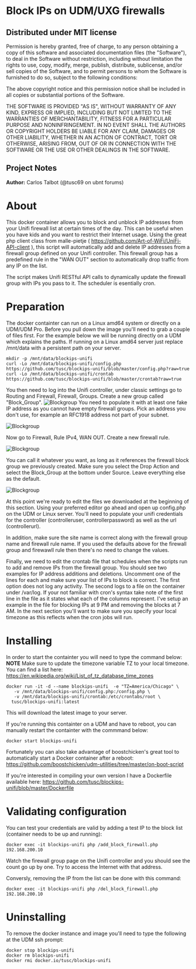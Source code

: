 # Block IPs on UDM/UXG firewalls

## Distributed under MIT license

Permission is hereby granted, free of charge, to any person obtaining a copy of this software and associated documentation files (the "Software"), to deal in the Software without restriction, including without limitation the rights to use, copy, modify, merge, publish, distribute, sublicense, and/or sell copies of the Software, and to permit persons to whom the Software is furnished to do so, subject to the following conditions:

The above copyright notice and this permission notice shall be included in all copies or substantial portions of the Software.

THE SOFTWARE IS PROVIDED "AS IS", WITHOUT WARRANTY OF ANY KIND, EXPRESS OR IMPLIED, INCLUDING BUT NOT LIMITED TO THE WARRANTIES OF MERCHANTABILITY, FITNESS FOR A PARTICULAR PURPOSE AND NONINFRINGEMENT. IN NO EVENT SHALL THE AUTHORS OR COPYRIGHT HOLDERS BE LIABLE FOR ANY CLAIM, DAMAGES OR OTHER LIABILITY, WHETHER IN AN ACTION OF CONTRACT, TORT OR OTHERWISE, ARISING FROM, OUT OF OR IN CONNECTION WITH THE SOFTWARE OR THE USE OR OTHER DEALINGS IN THE SOFTWARE.

## Project Notes
**Author:** Carlos Talbot (@tusc69 on ubnt forums)

# About

This docker container allows you to block and unblock IP addresses from your Unifi firewall list at certain times of the day. This can be useful when you have kids and you want to restrict their Internet usage. Using the great php client class from malle-pietje ( https://github.com/Art-of-WiFi/UniFi-API-client ),
this script will automatically add and delete IP addresses from a firewall group defined on your Unifi controller. This firewall group has a predefined rule in the "WAN OUT" section to automatically
drop traffic from any IP on the list.

The script makes Unifi RESTful API calls to dynamically update the firewall group with IPs you pass to it. The scheduler is esentially cron.

# Preparation

The docker containter can run on a Linux amd64 system or directly on a UDM/UDM Pro. Before you pull down the image you'll need to grab a couple of files first. For the example
below we will be running directly on a UDM which explains the paths. If running on a Linux amd64 server just replace /mnt/data with a persistent path on your server.

```
mkdir -p /mnt/data/blockips-unifi
curl -Lo /mnt/data/blockips-unifi/config.php https://github.com/tusc/blockips-unifi/blob/master/config.php?raw=true
curl -Lo /mnt/data/blockips-unifi/crontab https://github.com/tusc/blockips-unifi/blob/master/crontab?raw=true
```
You then need to log into the Unifi controller, under classic settings go to Routing and Firewall, Firewall, Groups. Create a new group called "Block_Group". 
![Blockgroup](/images/blockgrp.png)
You need to populate it with at least one fake IP address as you cannot have empty firewall groups. Pick an address you don't use, for example an RFC1918 address not part of your subnet.

![Blockgroup](/images/blockgrp2.png)

Now go to Firewall, Rule IPv4, WAN OUT. Create a new firewall rule.

![Blockgroup](/images/firewall1.png)

 You can call it whatever you want, as long as it references the firewall block group we previously created. Make sure you select the Drop Action and select the Block_Group at the
 bottom under Source. Leave everything else as the default.
 
 ![Blockgroup](/images/firewall2.png)
 
 At this point we're ready to edit the files we downloaded at the beginning of this section. Using your preferred editor go ahead and open up config.php on the UDM or Linux server. You'll need to populate your unifi credentials for the controller (controlleruser, controllerpassword) as well as the url (controllerurl).
 
 In addition, make sure the site name is correct along with the firewall group name and firewall rule name. If you used the defaults above for the firewall group and firewawll rule then
 there's no need to change the values.
 
 Finally, we need to edit the crontab file that schedules when the scripts run to add and remove IPs from the firewall group. You should see two examples for IP address additions and deletions. Uncomment one of the lines for each and make sure your list of IPs to block is correct. The first option does not log any activity. The second logs to a file on the container under /var/log. If your not familiar with cron's syntax take note of the first line in the file as it states what each of the columns represent. I've setup an example in the file for blocking IPs at 9 PM and removing the blocks at 7 AM.
 In the next section you'll want to make sure you specify your local timezone as this reflects when the cron jobs will run.
 
# Installing

In order to start the containter you will need to type the  command below: <br/>
**NOTE** Make sure to update the timezone variable TZ to your local timezone. You can find a list here: https://en.wikipedia.org/wiki/List_of_tz_database_time_zones

```
docker run -it -d --name blockips-unifi  -e "TZ=America/Chicago" \
   -v /mnt/data/blockips-unifi/config.php:/config.php \
   -v /mnt/data/blockips-unifi/crontab:/etc/crontabs/root \
  tusc/blockips-unifi:latest
```
This will download the latest image to your server.

If you're running this containter on a UDM and have to reboot, you can manually restart the containter with the commmand below:
```
docker start blockips-unifi
```
Fortunately you can also take advantage of boostchicken's great tool to automatically start a Docker container after a reboot:
https://github.com/boostchicken/udm-utilities/tree/master/on-boot-script

If you're interested in compiling your own version I have a Dockerfile available here: https://github.com/tusc/blockips-unifi/blob/master/Dockerfile

# Validating configuration

You can test your credentials are valid by adding a test IP to the block list (container needs to be up and running):

```
docker exec -it blockips-unifi php /add_block_firewall.php 192.168.200.10
```
Watch the firewall group page on the Unifi controller and you should see the count go up by one. Try to access the Internet with that address.

Conversly, removing the IP from the list can be done with this command:

```
docker exec -it blockips-unifi php /del_block_firewall.php 192.168.200.10
```

# Uninstalling

To remove the docker instance and image you'll need to type the following at the UDM ssh prompt:


```
docker stop blockips-unifi
docker rm blockips-unifi
docker rmi docker.io/tusc/blockips-unifi
```

